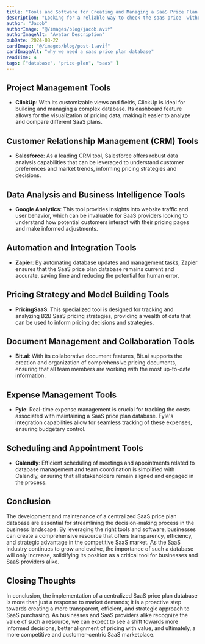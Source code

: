```yaml
---
title: "Tools and Software for Creating and Managing a SaaS Price Plan Database in 2024"
description: "Looking for a reliable way to check the saas price  without spending a dime?."
author: "Jacob"
authorImage: "@/images/blog/jacob.avif"
authorImageAlt: "Avatar Description"
pubDate: 2024-08-22
cardImage: "@/images/blog/post-1.avif"
cardImageAlt: "why we need a saas price plan database"
readTime: 4
tags: ["database", "price-plan", "saas" ]
---
```




## Project Management Tools

- **ClickUp**: With its customizable views and fields, ClickUp is ideal for building and managing a complex database. Its dashboard feature allows for the visualization of pricing data, making it easier to analyze and compare different SaaS plans.

## Customer Relationship Management (CRM) Tools

- **Salesforce**: As a leading CRM tool, Salesforce offers robust data analysis capabilities that can be leveraged to understand customer preferences and market trends, informing pricing strategies and decisions.

## Data Analysis and Business Intelligence Tools

- **Google Analytics**: This tool provides insights into website traffic and user behavior, which can be invaluable for SaaS providers looking to understand how potential customers interact with their pricing pages and make informed adjustments.

## Automation and Integration Tools

- **Zapier**: By automating database updates and management tasks, Zapier ensures that the SaaS price plan database remains current and accurate, saving time and reducing the potential for human error.

## Pricing Strategy and Model Building Tools

- **PricingSaaS**: This specialized tool is designed for tracking and analyzing B2B SaaS pricing strategies, providing a wealth of data that can be used to inform pricing decisions and strategies.

## Document Management and Collaboration Tools

- **Bit.ai**: With its collaborative document features, Bit.ai supports the creation and organization of comprehensive pricing documents, ensuring that all team members are working with the most up-to-date information.

## Expense Management Tools

- **Fyle**: Real-time expense management is crucial for tracking the costs associated with maintaining a SaaS price plan database. Fyle's integration capabilities allow for seamless tracking of these expenses, ensuring budgetary control.

## Scheduling and Appointment Tools

- **Calendly**: Efficient scheduling of meetings and appointments related to database management and team coordination is simplified with Calendly, ensuring that all stakeholders remain aligned and engaged in the process.

## Conclusion

The development and maintenance of a centralized SaaS price plan database are essential for streamlining the decision-making process in the business landscape. By leveraging the right tools and software, businesses can create a comprehensive resource that offers transparency, efficiency, and strategic advantage in the competitive SaaS market. As the SaaS industry continues to grow and evolve, the importance of such a database will only increase, solidifying its position as a critical tool for businesses and SaaS providers alike.

## Closing Thoughts

In conclusion, the implementation of a centralized SaaS price plan database is more than just a response to market demands; it is a proactive step towards creating a more transparent, efficient, and strategic approach to SaaS purchasing. As businesses and SaaS providers alike recognize the value of such a resource, we can expect to see a shift towards more informed decisions, better alignment of pricing with value, and ultimately, a more competitive and customer-centric SaaS marketplace.

